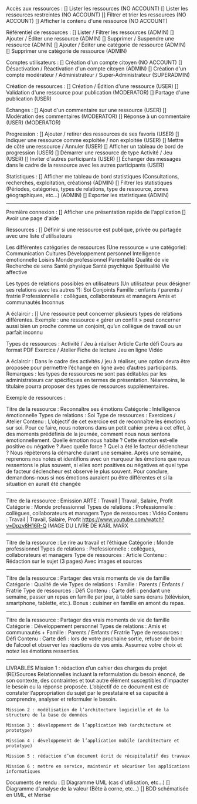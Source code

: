 Accès aux ressources :
[] Lister les ressources (NO ACCOUNT)
[] Lister les ressources restreintes (NO ACCOUNT)
[] Filtrer et trier les ressources (NO ACCOUNT)
[] Afficher le contenu d'une ressource (NO ACCOUNT)

Référentiel de ressources :
[] Lister / Filtrer les ressources (ADMIN)
[] Ajouter / Éditer une ressource (ADMIN)
[] Supprimer / Suspendre une ressource (ADMIN)
[] Ajouter / Éditer une catégorie de ressource (ADMIN)
[] Supprimer une catégorie de ressource (ADMIN)

Comptes utilisateurs :
[] Création d'un compte citoyen (NO ACCOUNT)
[] Désactivation / Réactivation d'un compte citoyen (ADMIN)
[] Création d'un compte modérateur / Administrateur / Super-Administrateur (SUPERADMIN)

Création de ressources :
[] Création / Édition d'une ressource (USER)
[] Validation d'une ressource pour publication (MODERATOR)
[] Partage d'une publication (USER)

Échanges :
[] Ajout d'un commentaire sur une ressource (USER)
[] Modération des commentaires (MODERATOR)
[] Réponse à un commentaire (USER) (MODERATOR)

Progression : 
[] Ajouter / retirer des ressources de ses favoris (USER)
[] Indiquer une ressource comme exploitée / non exploitée (USER)
[] Mettre de côté une ressource / Annuler (USER)
[] Afficher un tableau de bord de progression (USER)
[] Démarrer une ressource de type Activité / Jeu (USER)
[] Inviter d'autres participants (USER)
[] Échanger des messages dans le cadre de la ressource avec les autres participants (USER)

Statistiques :
[] Afficher me tableau de bord statistiques (Consultations, recherches, exploitation, créations) (ADMIN)
[] Filtrer les statistiques (Périodes, catégories, types de relations, type de ressource, zones géographiques, etc...) (ADMIN)
[] Exporter les statistiques (ADMIN)

----------

Première connexion :
[] Afficher une présentation rapide de l'application
[] Avoir une page d'aide

Ressources :
[] Définir si une ressource est publique, privée ou partagée avec une liste d'utilisateurs

Les différentes catégories de ressources (Une ressource = une catégorie):
    Communication 
    Cultures 
    Développement personnel 
    Intelligence émotionnelle 
    Loisirs 
    Monde professionnel 
    Parentalité 
    Qualité de vie 
    Recherche de sens 
    Santé physique 
    Santé psychique 
    Spiritualité 
    Vie affective 

Les types de relations possibles en utilisateurs (Un utilisateur peux désigner ses relations avec les autres ?):
    Soi 
    Conjoints 
    Famille : enfants / parents / fratrie 
    Professionnelle : collègues, collaborateurs et managers 
    Amis et communautés 
    Inconnus 

A éclaircir :
[] Une  ressource  peut  concerner  plusieurs  types  de  relations  différentes.  Exemple :  une 
ressource « gérer un conflit » peut concerner aussi bien un proche comme un conjoint, qu’un collègue 
de travail ou un parfait inconnu

Types de ressources :
    Activité / Jeu à réaliser 
    Article 
    Carte défi 
    Cours au format PDF 
    Exercice / Atelier 
    Fiche de lecture 
    Jeu en ligne 
    Vidéo

A éclaircir :
    Dans le cadre des activités / jeu à réaliser, une option devra être proposée pour permettre l’échange 
    en ligne avec d’autres participants. 
    Remarques : les types de ressources ne sont pas éditables par les administrateurs car spécifiques en 
    termes de présentation. Néanmoins, le titulaire pourra proposer des types de ressources 
    supplémentaires.

Exemple de ressources :

Titre de la ressource : Reconnaître ses émotions 
    Catégorie : Intelligence émotionnelle 
    Types de relations : Soi 
    Type de ressources : Exercices / Atelier 
Contenu : 
    L’objectif de cet exercice est de reconnaître les émotions sur soi. Pour ce faire, nous noterons dans un 
    petit cahier prévu à cet effet, à des moments prédéfinis de la journée, comment nous nous sentons 
    émotionnellement. Quelle émotion nous habite ? Cette émotion est-elle positive ou négative ? Avec 
    quelle force ? Quel a été le facteur déclencheur ? 
    Nous répèterons la démarche durant une semaine. 
    Après  une  semaine,  reprenons  nos  notes  et  identifions  avec  un  marqueur  les  émotions  que  nous 
    ressentons le plus souvent, si elles sont positives ou négatives et quel type de facteur déclencheur est 
    observé le plus souvent. 
    Pour conclure, demandons-nous si nos émotions auraient pu être différentes et si la situation en aurait 
    été changée

----------

Titre de la ressource : Emission ARTE : Travail | Travail, Salaire, Profit 
    Catégorie : Monde professionnel 
    Types de relations : Professionnelle : collègues, collaborateurs et managers 
    Type de ressources : Vidéo 
Contenu : 
    Travail | Travail, Salaire, Profit 
    https://www.youtube.com/watch?v=Dpzv8H16R-Q 
    IMAGE DU LIVRE DE KARL MARX

----------

Titre de la ressource : Le rire au travail et l’éthique 
    Catégorie : Monde professionnel 
    Types de relations : Professionnelle : collègues, collaborateurs et managers 
    Type de ressources : Article 
Contenu :
    Rédaction sur le sujet (3 pages)
    Avec images et sources

----------

Titre de la ressource : Partager des vrais moments de vie de famille 
    Catégorie : Qualité de vie 
    Types de relations : Famille : Parents / Enfants / Fratrie 
    Type de ressources : Défi 
Contenu : 
    Carte défi : pendant une semaine, passer un repas en famille par jour, à table sans écrans (télévision, 
    smartphone, tablette, etc.). 
    Bonus : cuisiner en famille en amont du repas.

----------

Titre de la ressource : Partager des vrais moments de vie de famille 
    Catégorie : Développement personnel 
    Types de relations : Amis et communautés + Famille : Parents / Enfants / Fratrie 
    Type de ressources : Défi 
Contenu : 
    Carte défi : lors de votre prochaine sortie, refuser de boire de l’alcool et observer les réactions de vos 
    amis. Assumez votre choix et notez les émotions ressenties.

----------

LIVRABLES
    Mission 1 : rédaction d’un cahier des charges du projet (RE)Sources Relationnelles incluant la reformulation  du  besoin  énoncé,  de  son  contexte,  des  contraintes  et tout  autre  élément susceptibles d’impacter le besoin ou la réponse proposée. L’objectif de ce document est de constater l’appropriation du sujet par le prestataire et sa capacité à comprendre, analyser et reformuler le besoin. 

    Mission 2 : modélisation de l’architecture logicielle et de la structure de la base de données 

    Mission 3 : développement de l’application Web (architecture et prototype) 

    Mission 4 : développement de l’application mobile (architecture et prototype) 

    Mission 5 : rédaction d’un document écrit de récapitulatif des travaux 

    Mission 6 : mettre en service, maintenir et sécuriser les applications informatiques

Documents de rendu :
[] Diagramme UML (cas d'utilisation, etc...)
[] Diagramme d'analyse de la valeur (Bête à corne, etc...)
[] BDD schématisée en UML, et Merise
